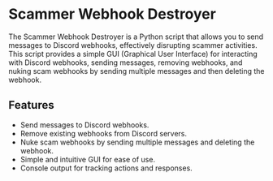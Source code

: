 <h1>Scammer Webhook Destroyer</h1>

<p>The Scammer Webhook Destroyer is a Python script that allows you to send messages to Discord webhooks, effectively disrupting scammer activities. This script provides a simple GUI (Graphical User Interface) for interacting with Discord webhooks, sending messages, removing webhooks, and nuking scam webhooks by sending multiple messages and then deleting the webhook.</p>

<h2>Features</h2>

<ul>
  <li>Send messages to Discord webhooks.</li>
  <li>Remove existing webhooks from Discord servers.</li>
  <li>Nuke scam webhooks by sending multiple messages and deleting the webhook.</li>
  <li>Simple and intuitive GUI for ease of use.</li>
  <li>Console output for tracking actions and responses.</li>
</ul>

